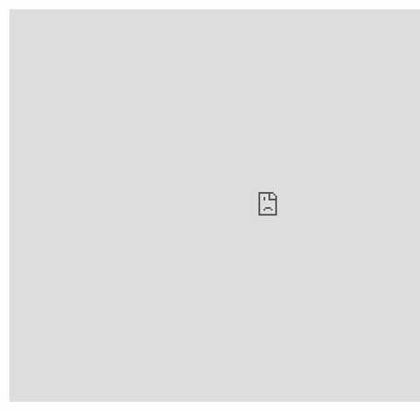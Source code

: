 <!-- This page hosts a Google Slides Presentation teaching about runtime upgrades-->
<iframe src="https://docs.google.com/presentation/d/e/2PACX-1vTkB9I7YHHonPkMvBXONCfTHtcN8AUorMwZgR1ked4uKWdR5jEE-2cJ0gF30wpo0aM3vMU8YqBTo6pD/embed?start=false&loop=false&delayms=3000" frameborder="0" width="960" height="700" allowfullscreen="true" mozallowfullscreen="true" webkitallowfullscreen="true"></iframe>
